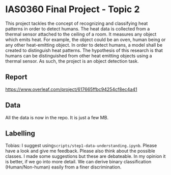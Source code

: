 # IAS0360 Final Project - Topic 2
This project tackles the concept of recognizing and
classifying heat patterns in order to detect humans. The
heat data is collected from a thermal sensor attached to
the ceiling of a room. It measures any object which emits
heat. For example, the object could be an oven, human
being or any other heat-emitting object. In order to detect
humans, a model shall be created to distinguish heat
patterns. The hypothesis of this research is that humans
can be distinguished from other heat emitting objects
using a thermal sensor. As such, the project is an object
detection task.

## Report
https://www.overleaf.com/project/617665ffbc94254cf8ec4a41

## Data
All the data is now in the repo. It is just a few MB.

## Labelling
Tobias: I suggest using`scripts/step1-data-understanding.ipynb`.
Please have a look and give me feedback.
Please also think about the possible classes. 
I made some suggestions but these are debateable.
In my opinion it is better, if we go into more detail.
We can derive binary classification (Human/Non-human) easily from a finer discrimination.

